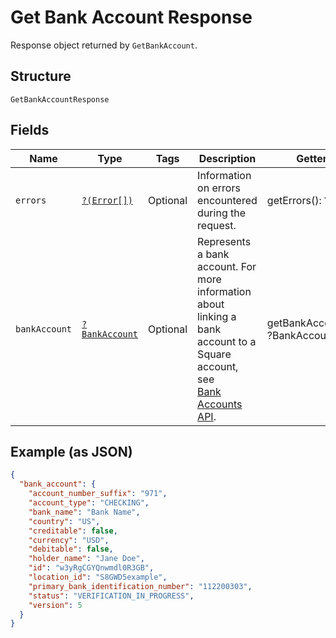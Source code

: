 
# Get Bank Account Response

Response object returned by `GetBankAccount`.

## Structure

`GetBankAccountResponse`

## Fields

| Name | Type | Tags | Description | Getter | Setter |
|  --- | --- | --- | --- | --- | --- |
| `errors` | [`?(Error[])`](../../doc/models/error.md) | Optional | Information on errors encountered during the request. | getErrors(): ?array | setErrors(?array errors): void |
| `bankAccount` | [`?BankAccount`](../../doc/models/bank-account.md) | Optional | Represents a bank account. For more information about<br>linking a bank account to a Square account, see<br>[Bank Accounts API](../../https://developer.squareup.com/docs/bank-accounts-api). | getBankAccount(): ?BankAccount | setBankAccount(?BankAccount bankAccount): void |

## Example (as JSON)

```json
{
  "bank_account": {
    "account_number_suffix": "971",
    "account_type": "CHECKING",
    "bank_name": "Bank Name",
    "country": "US",
    "creditable": false,
    "currency": "USD",
    "debitable": false,
    "holder_name": "Jane Doe",
    "id": "w3yRgCGYQnwmdl0R3GB",
    "location_id": "S8GWD5example",
    "primary_bank_identification_number": "112200303",
    "status": "VERIFICATION_IN_PROGRESS",
    "version": 5
  }
}
```

